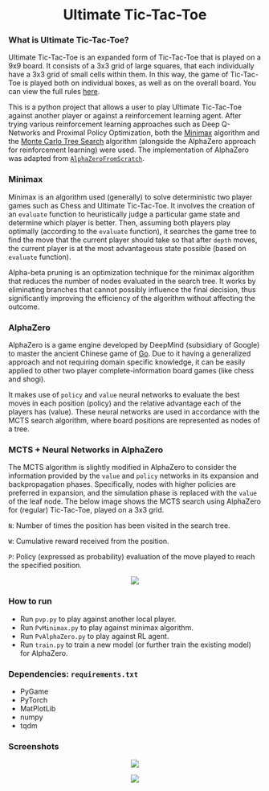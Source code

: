 <h1 align="center">Ultimate Tic-Tac-Toe</h1> 

### What is Ultimate Tic-Tac-Toe?

Ultimate Tic-Tac-Toe is an expanded form of Tic-Tac-Toe that is played on a 9x9 board. It consists of a 3x3 grid of large squares, that each individually have a 3x3 grid of small cells within them. In this way, the game of Tic-Tac-Toe is played both on individual boxes, as well as on the overall board. You can view the full rules [here](https://mathwithbaddrawings.com/2013/06/16/ultimate-tic-tac-toe/).

This is a python project that allows a user to play Ultimate Tic-Tac-Toe against another player or against a reinforcement learning agent. After trying various reinforcement learning approaches such as Deep Q-Networks and Proximal Policy Optimization, both the [Minimax](https://en.wikipedia.org/wiki/Minimax) algorithm and the [Monte Carlo Tree Search](https://en.wikipedia.org/wiki/Monte_Carlo_tree_search) algorithm (alongside the AlphaZero approach for reinforcement learning) were used. The implementation of AlphaZero was adapted from [`AlphaZeroFromScratch`](https://github.com/foersterrobert/AlphaZeroFromScratch).

### Minimax

Minimax is an algorithm used (generally) to solve deterministic two player games such as Chess and Ultimate Tic-Tac-Toe. It involves the creation of an `evaluate` function to heuristically judge a particular game state and determine which player is better. Then, assuming both players play optimally (according to the `evaluate` function), it searches the game tree to find the move that the current player should take so that after `depth` moves, the current player is at the most advantageous state possible (based on `evaluate` function).

Alpha-beta pruning is an optimization technique for the minimax algorithm that reduces the number of nodes evaluated in the search tree. It works by eliminating branches that cannot possibly influence the final decision, thus significantly improving the efficiency of the algorithm without affecting the outcome.

### AlphaZero

AlphaZero is a game engine developed by DeepMind (subsidiary of Google) to master the ancient Chinese game of [Go](https://en.wikipedia.org/wiki/Go_(game)). Due to it having a generalized approach and not requiring domain specific knowledge, it can be easily applied to other two player complete-information board games (like chess and shogi).

It makes use of `policy` and `value` neural networks to evaluate the best moves in each position (policy) and the relative advantage each of the players has (value). These neural networks are used in accordance with the MCTS search algorithm, where board positions are represented as nodes of a tree.

### MCTS + Neural Networks in AlphaZero

The MCTS algorithm is slightly modified in AlphaZero to consider the information provided by the `value` and `policy` networks in its expansion and backpropagation phases. Specifically, nodes with higher policies are preferred in expansion, and the simulation phase is replaced with the `value` of the leaf node. The below image shows the MCTS search using AlphaZero for (regular) Tic-Tac-Toe, played on a 3x3 grid.

`N`: Number of times the position has been visited in the search tree.

`W`: Cumulative reward received from the position.

`P`: Policy (expressed as probability) evaluation of the move played to reach the specified position.

<p align="center" width="100%">
    <img src="https://github.com/samkas125/ultimate-tictactoe/assets/101554474/3b0017da-5b1c-479c-8229-310fee38357a"> 
</p>


### How to run
- Run `pvp.py` to play against another local player.
- Run `PvMinimax.py` to play against minimax algorithm.
- Run `PvAlphaZero.py` to play against RL agent.
- Run `train.py` to train a new model (or further train the existing model) for AlphaZero.

### Dependencies: `requirements.txt`
- PyGame
- PyTorch
- MatPlotLib
- numpy
- tqdm

### Screenshots

<p align="center" width="100%">
    <img src="https://user-images.githubusercontent.com/101554474/235619968-23c7c257-96b3-4d11-812c-2207f2936b0f.png"> 
</p>

<p align="center" width="100%">
    <img src="https://github.com/samkas125/ultimate-tictactoe/assets/101554474/462efaf6-8a97-46f6-917e-0bacacf32f02"> 
</p>
